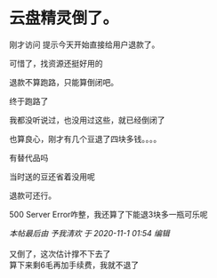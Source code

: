 # 云盘精灵倒了。


刚才访问 提示今天开始直接给用户退款了。

可惜了，找资源还挺好用的

退款不算跑路，只能算倒闭吧。

终于跑路了

我都没听说过，也没用过这些，就已经倒闭了 

也算良心，刚才有几个豆退了四块多钱。。。。<img id="aimg_V68UR" onclick="zoom(this, this.src, 0, 0, 0)" class="zoom" src="https://cdn.jsdelivr.net/gh/hishis/forum-master/public/images/patch.gif" onmouseover="img_onmouseoverfunc(this)" onload="thumbImg(this)" border="0" alt="" />

有替代品吗<img id="aimg_t4G63" onclick="zoom(this, this.src, 0, 0, 0)" class="zoom" src="https://cdn.jsdelivr.net/gh/hishis/forum-master/public/images/patch.gif" onmouseover="img_onmouseoverfunc(this)" onload="thumbImg(this)" border="0" alt="" />

当时送的豆还省着没用呢

退款可还行。

500 Server Error咋整，我还算了下能退3块多一瓶可乐呢

<i class="pstatus"> 本帖最后由 予我清欢 于 2020-11-1 01:54 编辑 </i><br />
<br />
又倒了，这次估计撑不下去了<br />
算下来剩6毛再加手续费，我就不退了<img src="static/image/smiley/default/lol.gif" smilieid="12" border="0" alt="" /><img id="aimg_w8S65" onclick="zoom(this, this.src, 0, 0, 0)" class="zoom" src="https://cdn.jsdelivr.net/gh/hishis/forum-master/public/images/patch.gif" onmouseover="img_onmouseoverfunc(this)" onload="thumbImg(this)" border="0" alt="" />
